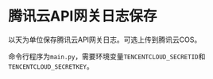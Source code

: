 # 腾讯云API网关日志保存

以天为单位保存腾讯云API网关日志。可选上传到腾讯云COS。

命令行程序为`main.py`，需要环境变量`TENCENTCLOUD_SECRETID`和`TENCENTCLOUD_SECRETKEY`。
